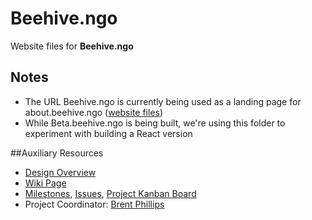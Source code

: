 # Beehive.ngo

Website files for **Beehive.ngo**

## Notes

- The URL Beehive.ngo is currently being used as a landing page for about.beehive.ngo ([website files]())
- While Beta.beehive.ngo is being built, we're using this folder to experiment with building a React version

##Auxiliary Resources

- [Design Overview](https://github.com/BeehiveNGO/Auxiliary/blob/master/design_specifications/beehive_design_overview.md)
- [Wiki Page](https://github.com/BeehiveNGO/Beehive/wiki/Beehive.ngo)
- [Milestones](https://github.com/BeehiveNGO/Beehive/milestones), [Issues](https://github.com/BeehiveNGO/Beehive/issues), [Project Kanban Board](https://github.com/BeehiveNGO/Beehive/projects/1)
- Project Coordinator: [Brent Phillips](https://github.com/Brentophillips)
